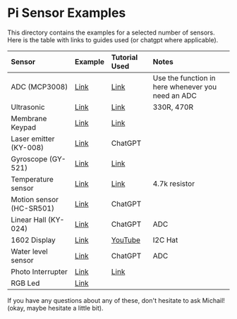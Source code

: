 # Pi Sensor Examples
This directory contains the examples for a selected number of sensors.
Here is the table with links to guides used (or chatgpt where applicable).

| Sensor                   | Example                  | Tutorial Used                                                                                       | Notes                                             |
|:-------------------------|:-------------------------|:----------------------------------------------------------------------------------------------------|:--------------------------------------------------|
| ADC (MCP3008)            | [Link](./adc.py)         | [Link](https://learn.adafruit.com/raspberry-pi-analog-to-digital-converters/mcp3008)                | Use the function in here whenever you need an ADC |
| Ultrasonic               | [Link](./ultrasonic.py)  | [Link](https://projects.raspberrypi.org/en/projects/physical-computing/12)                          | 330R, 470R                                        |
| Membrane Keypad          | [Link](./keypad.py)      | [Link](https://www.digikey.co.uk/en/maker/tutorials/2021/how-to-connect-a-keypad-to-a-raspberry-pi) |                                                   |
| Laser emitter (KY-008)   | [Link](./laser.py)       | ChatGPT                                                                                             |                                                   |
| Gyroscope (GY-521)       | [Link](./gyro.py)        | [Link](https://www.instructables.com/How-to-Use-the-MPU6050-With-the-Raspberry-Pi-4/)               |                                                   |
| Temperature sensor       | [Link](./dht11.py)       | [Link](https://randomnerdtutorials.com/raspberry-pi-dht11-dht22-python/)                            | 4.7k resistor                                     |
| Motion sensor (HC-SR501) | [Link](./motion.py)      | ChatGPT                                                                                             |                                                   |
| Linear Hall (KY-024)     | [Link](./linear-hall.py) | ChatGPT                                                                                             | ADC                                               |
| 1602 Display             | [Link](./display.py)     | [YouTube](https://www.youtube.com/watch?v=DHbLBTRpTWM&t=1s)                                         | I2C Hat                                           |
| Water level sensor       | [Link](./water-level.py) | ChatGPT                                                                                             | ADC                                               |
| Photo Interrupter        | [Link](./interrupter.py) | [Link](https://docs.sunfounder.com/projects/sensorkit-v2-pi/en/latest/lesson_12.html)               |                                                   |
| RGB Led                  | [Link](./rgb.py)         |                                                                                                     |                                                   |


If you have any questions about any of these, don't hesitate to ask Michail! (okay, maybe hesitate a little bit).
